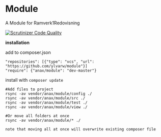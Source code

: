 Module
============================

A Module for Ramverk1Redovisning

[![Scrutinizer Code Quality](https://scrutinizer-ci.com/g/ylvarw/module/badges/quality-score.png?b=master)](https://scrutinizer-ci.com/g/ylvarw/module/?branch=master)

__installation__

add to composer.json

```
"repositories": [{"type": "vcs", "url": "https://github.com/ylvarw/module"}]
"require": {"anax/module": "dev-master"}
```

install with `composer update`


```
#Add files to project
rsync -av vendor/anax/module/config ./
rsync -av vendor/anax/module/src ./
rsync -av vendor/anax/module/test ./
rsync -av vendor/anax/module/view ./
```

```
#Or move all folders at once
rsync -av vendor/anax/module/* ./

note that moving all at once will overwrite existing composer file

```
